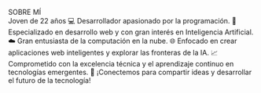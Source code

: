 SOBRE MÍ <br>
Joven de 22 años
💻 Desarrollador apasionado por la programación.
🚀 Especializado en desarrollo web y con gran interés en
Inteligencia Artificial.
☁️ Gran entusiasta de la computación en la nube.
🌐 Enfocado en crear aplicaciones web inteligentes y explorar
las fronteras de la IA.
📈 Comprometido con la excelencia técnica y el aprendizaje
continuo en tecnologías emergentes.
🚀 ¡Conectemos para compartir ideas y desarrollar el futuro de
la tecnología!
